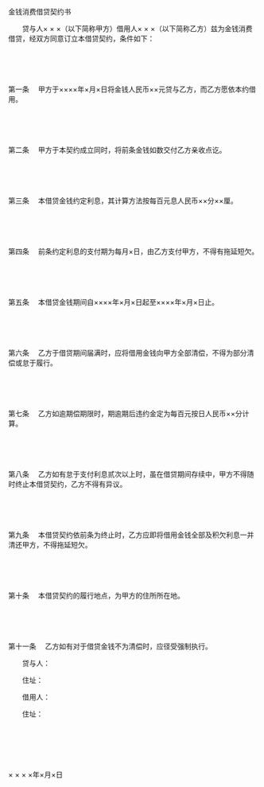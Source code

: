



金钱消费借贷契约书



 

　　贷与人× × ×（以下简称甲方）借用人× × ×（以下简称乙方）兹为金钱消费借贷，经双方同意订立本借贷契约，条件如下： 

　　

　　

第一条
　甲方于××××年×月×日将金钱人民币××元贷与乙方，而乙方愿依本约借用。

　　

　　

第二条
　甲方于本契约成立同时，将前条金钱如数交付乙方亲收点讫。

　　

　　

第三条
　本借贷金钱约定利息，其计算方法按每百元息人民币××分××厘。

　　

　　

第四条
　前条约定利息的支付期为每月×日，由乙方支付甲方，不得有拖延短欠。

　　

　　

第五条
　本借贷金钱期间自××××年×月×日起至××××年×月×日止。

　　

　　

第六条
　乙方于借贷期间届满时，应将借用金钱向甲方全部清偿，不得为部分清偿或怠于履行。

　　

　　

第七条
　乙方如逾期偿期限时，期逾期后违约金定为每百元按日人民币××分计算。

　　

　　

第八条
　乙方如有怠于支付利息贰次以上时，虽在借贷期间存续中，甲方不得随时终止本借贷契约，乙方不得有异议。

　　

　　

第九条
　本借贷契约依前条为终止时，乙方应即将借用金钱全部及积欠利息一并清还甲方，不得拖延短欠。

　　

　　

第十条
　本借贷契约的履行地点，为甲方的住所所在地。

　　

　　

第十一条
　乙方如有对于借贷金钱不为清偿时，应径受强制执行。　　

　　贷与人： 

　　住址： 　　

　　借用人： 

　　住址： 

　　

　　


 　　　　　　　　　　　　　　　　　　　　　　　　　　　　　　　　　　　　　　　　　　× × × ×年×月×日
 
　　



　　